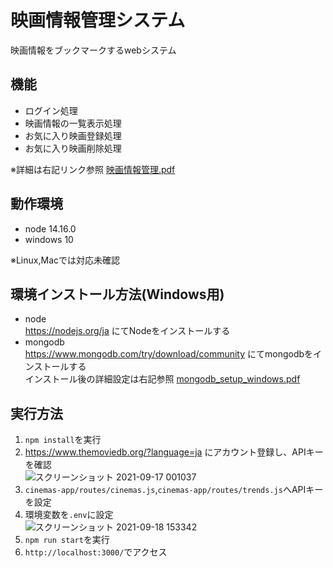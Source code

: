 # 映画情報管理システム
映画情報をブックマークするwebシステム

## 機能
- ログイン処理  
- 映画情報の一覧表示処理  
- お気に入り映画登録処理  
- お気に入り映画削除処理

※詳細は右記リンク参照 [映画情報管理.pdf](https://github.com/kenichiiwase/cinemas-app/files/7179099/default.pdf)

## 動作環境  
- node 14.16.0  
- windows 10  

※Linux,Macでは対応未確認

## 環境インストール方法(Windows用)  
- node  
https://nodejs.org/ja にてNodeをインストールする  
- mongodb  
https://www.mongodb.com/try/download/community にてmongodbをインストールする  
インストール後の詳細設定は右記参照 [mongodb_setup_windows.pdf](https://github.com/kenichiiwase/cinemas-app/files/7147292/mongodb_setup.pdf)


## 実行方法  
1. `npm install`を実行  
2. https://www.themoviedb.org/?language=ja にアカウント登録し、APIキーを確認  
![スクリーンショット 2021-09-17 001037](https://user-images.githubusercontent.com/44935028/133637848-1d58c782-6245-4d8e-ab30-7906be613511.png)  
3. `cinemas-app/routes/cinemas.js`,`cinemas-app/routes/trends.js`へAPIキーを設定   
4. 環境変数を`.env`に設定  
![スクリーンショット 2021-09-18 153342](https://user-images.githubusercontent.com/44935028/133878969-80c30e79-5d6d-49ab-9056-9b1855dbe351.png)  
5. `npm run start`を実行  
6. `http://localhost:3000/`でアクセス  
